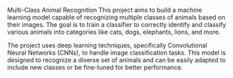 Multi-Class Animal Recognition
This project aims to build a machine learning model capable of recognizing multiple classes of animals based on their images. The goal is to train a classifier to correctly identify and classify various animals into categories like cats, dogs, elephants, lions, and more.

The project uses deep learning techniques, specifically Convolutional Neural Networks (CNNs), to handle image classification tasks. This model is designed to recognize a diverse set of animals and can be easily adapted to include new classes or be fine-tuned for better performance.
